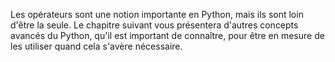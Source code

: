 Les opérateurs sont une notion importante en Python, mais ils sont loin d'être la seule.
Le chapitre suivant vous présentera d'autres concepts avancés du Python, qu'il est important de connaître, pour être en mesure de les utiliser quand cela s'avère nécessaire.
